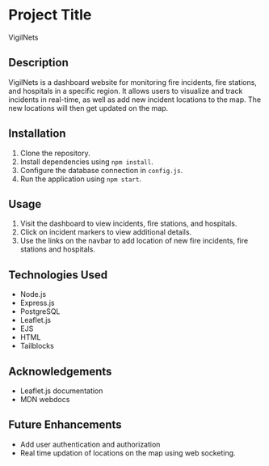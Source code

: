 # Project Title

VigilNets

## Description

VigilNets is a dashboard website for monitoring fire incidents, fire stations, and hospitals in a specific region. It allows users to visualize and track incidents in real-time, as well as add new incident locations to the map. The new locations will then get updated on the map.


## Installation

1. Clone the repository.
2. Install dependencies using `npm install`.
3. Configure the database connection in `config.js`.
4. Run the application using `npm start`.

## Usage

1. Visit the dashboard to view incidents, fire stations, and hospitals.
2. Click on incident markers to view additional details.
3. Use the links on the navbar to add location of new fire incidents, fire stations and hospitals.

## Technologies Used

- Node.js
- Express.js
- PostgreSQL
- Leaflet.js
- EJS
- HTML
- Tailblocks

## Acknowledgements

- Leaflet.js documentation
- MDN webdocs

## Future Enhancements

- Add user authentication and authorization
- Real time updation of locations on the map using web socketing. 

